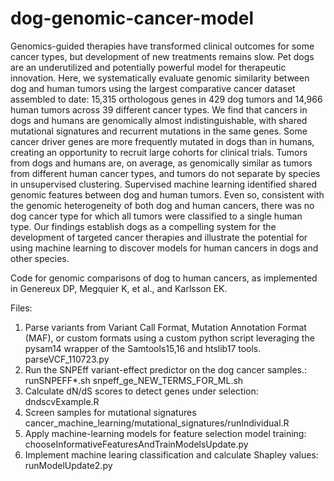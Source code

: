 # dog-genomic-cancer-model

Genomics-guided therapies have transformed clinical outcomes for some cancer types, but development of new treatments remains slow. Pet dogs are an underutilized and potentially powerful model for therapeutic innovation. Here, we systematically evaluate genomic similarity between dog and human tumors using the largest comparative cancer dataset assembled to date: 15,315 orthologous genes in 429 dog tumors and 14,966 human tumors across 39 different cancer types. We find that cancers in dogs and humans are genomically almost indistinguishable, with shared mutational signatures and recurrent mutations in the same genes. Some cancer driver genes are more frequently mutated in dogs than in humans, creating an opportunity to recruit large cohorts for clinical trials. Tumors from dogs and humans are, on average, as genomically similar as tumors from different human cancer types, and tumors do not separate by species in unsupervised clustering. Supervised machine learning identified shared genomic features between dog and human tumors. Even so, consistent with the genomic heterogeneity of both dog and human cancers, there was no dog cancer type for which all tumors were classified to a single human type. Our findings establish dogs as a compelling system for the development of targeted cancer therapies and illustrate the potential for using machine learning to discover models for human cancers in dogs and other species. 



Code for genomic comparisons of dog to human cancers, as implemented in Genereux DP, Megquier K, et al., and Karlsson EK.



Files: 

1. Parse variants from Variant Call Format, Mutation Annotation Format (MAF), or custom formats using a custom python script leveraging the pysam14 wrapper of the Samtools15,16 and htslib17 tools.
   parseVCF_110723.py
3. Run the SNPEff variant-effect predictor on the dog cancer samples.: 
    runSNPEFF*.sh
   snpeff_ge_NEW_TERMS_FOR_ML.sh
4. Calculate dN/dS scores to detect genes under selection:
     dndscvExample.R
6. Screen samples for mutational signatures
   cancer_machine_learning/mutational_signatures/runIndividual.R
7. Apply machine-learning models for feature selection model training: 
  chooseInformativeFeaturesAndTrainModelsUpdate.py
8. Implement machine learing classification and calculate Shapley values:
   runModelUpdate2.py
